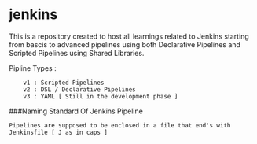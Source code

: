 # jenkins
This is a repository created to host all learnings related to Jenkins starting from bascis to advanced pipelines using both Declarative Pipelines and Scripted Pipelines using Shared Libraries.

Pipline Types :
```
    v1 : Scripted Pipelines 
    v2 : DSL / Declarative Pipelines
    v3 : YAML [ Still in the development phase ]
```
###Naming Standard Of Jenkins Pipeline

```
Pipelines are supposed to be enclosed in a file that end's with Jenkinsfile [ J as in caps ]
```